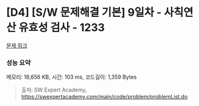 # [D4] [S/W 문제해결 기본] 9일차 - 사칙연산 유효성 검사 - 1233 

[문제 링크](https://swexpertacademy.com/main/code/problem/problemDetail.do?contestProbId=AV141176AIwCFAYD) 

### 성능 요약

메모리: 18,656 KB, 시간: 103 ms, 코드길이: 1,359 Bytes



> 출처: SW Expert Academy, https://swexpertacademy.com/main/code/problem/problemList.do